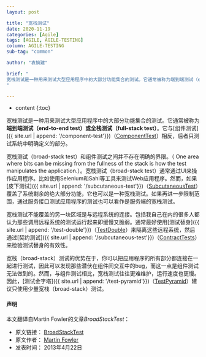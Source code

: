 ```yaml
---
layout: post

title: "宽栈测试"
date: 2020-11-19
categories: [Agile]
tags: [AGILE, AGILE-TESTING]
column: AGILE-TESTING
sub-tag: "common"

author: "袁慎建"

brief: "
宽栈测试是一种用来测试大型应用程序中的大部分功能集合的测试。它通常被称为端到端测试（end-to-end test）或全栈测试（full-stack test）。它与组件测试相反，后者只测试系统中明确定义的部分。
"

---
```


* content
{:toc}


宽栈测试是一种用来测试大型应用程序中的大部分功能集合的测试。它通常被称为**端到端测试（end-to-end test）**或**全栈测试（full-stack test）**。它与[组件测试]({{ site.url | append: '/component-test'}})（[ComponentTest](https://martinfowler.com/bliki/ComponentTest.html)）相反，后者只测试系统中明确定义的部分。


宽栈测试（broad-stack test）和组件测试之间并不存在明确的界限。（ One area where bits can be missing from the fullness of the stack is how the test manipulates the application.）。宽栈测试（broad-stack test）通常通过UI来操作应用程序。比如使用Selenium和Sahi等工具来测试Web应用程序。然而，如果[皮下测试]({{ site.url | append: '/subcutaneous-test'}})（[SubcutaneousTest](https://martinfowler.com/bliki/SubcutaneousTest.html)）覆盖了系统剩余的绝大部分功能，它也可以是一种宽栈测试。如果再进一步限制范围，通过服务接口测试应用程序的测试也可以看作是服务端的宽栈测试。


宽栈测试不能覆盖的另一块区域是与远程系统的连接。包括我自己在内的很多人都认为那些调用远程系统的测试运行起来即缓慢又脆弱。通常最好使用[测试替身]({{ site.url | append: '/test-double'}})（[TestDouble](https://martinfowler.com/bliki/TestDouble.html)）来隔离这些远程系统，然后通过[契约测试]({{ site.url | append: '/subcutaneous-test'}})（[ContractTests](https://martinfowler.com/bliki/ContractTest.html)）来检验测试替身的有效性。

宽栈（broad-stack）测试的优势在于，你可以把应用程序的所有部分都连接在一起进行测试，因此可以发现那些潜伏在组件间交互中的bug，而这一点是组件测试无法做到的。然而，与组件测试相比，宽栈测试往往更难维护，运行速度也更慢。因此，[测试金字塔]({{ site.url | append: '/test-pyramid'}})（[TestPyramid](https://martinfowler.com/bliki/TestPyramid.html)）建议只使用少量宽栈（broad-stack）测试。


#### 声明
本文翻译自Martin Fowler的文章*BroadStackTest*：
- 原文链接： [BroadStackTest](https://martinfowler.com/bliki/BroadStackTest.html)
- 原文作者： [Martin Fowler](https://martinfowler.com/)
- 发表时间： 2013年4月22日
